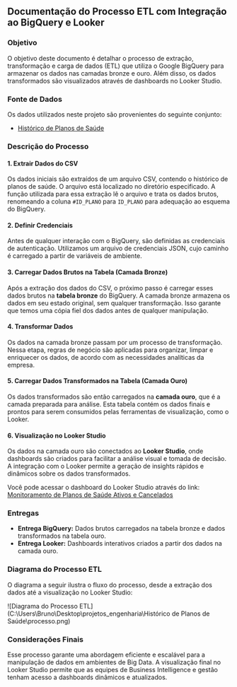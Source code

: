 ## Documentação do Processo ETL com Integração ao BigQuery e Looker

### Objetivo
O objetivo deste documento é detalhar o processo de extração, transformação e carga de dados (ETL) que utiliza o Google BigQuery para armazenar os dados nas camadas bronze e ouro. Além disso, os dados transformados são visualizados através de dashboards no Looker Studio.

### Fonte de Dados
Os dados utilizados neste projeto são provenientes do seguinte conjunto:
- [Histórico de Planos de Saúde](https://dados.gov.br/dados/conjuntos-dados/historico-de-planos-de-saude)

### Descrição do Processo

#### 1. Extrair Dados do CSV
Os dados iniciais são extraídos de um arquivo CSV, contendo o histórico de planos de saúde. O arquivo está localizado no diretório especificado. A função utilizada para essa extração lê o arquivo e trata os dados brutos, renomeando a coluna `#ID_PLANO` para `ID_PLANO` para adequação ao esquema do BigQuery.

#### 2. Definir Credenciais
Antes de qualquer interação com o BigQuery, são definidas as credenciais de autenticação. Utilizamos um arquivo de credenciais JSON, cujo caminho é carregado a partir de variáveis de ambiente.

#### 3. Carregar Dados Brutos na Tabela (Camada Bronze)
Após a extração dos dados do CSV, o próximo passo é carregar esses dados brutos na **tabela bronze** do BigQuery. A camada bronze armazena os dados em seu estado original, sem qualquer transformação. Isso garante que temos uma cópia fiel dos dados antes de qualquer manipulação.

#### 4. Transformar Dados
Os dados na camada bronze passam por um processo de transformação. Nessa etapa, regras de negócio são aplicadas para organizar, limpar e enriquecer os dados, de acordo com as necessidades analíticas da empresa.

#### 5. Carregar Dados Transformados na Tabela (Camada Ouro)
Os dados transformados são então carregados na **camada ouro**, que é a camada preparada para análise. Esta tabela contém os dados finais e prontos para serem consumidos pelas ferramentas de visualização, como o Looker.

#### 6. Visualização no Looker Studio
Os dados na camada ouro são conectados ao **Looker Studio**, onde dashboards são criados para facilitar a análise visual e tomada de decisão. A integração com o Looker permite a geração de insights rápidos e dinâmicos sobre os dados transformados.

Você pode acessar o dashboard do Looker Studio através do link:
[Monitoramento de Planos de Saúde Ativos e Cancelados
](https://lookerstudio.google.com/u/1/reporting/3803c230-4673-46ab-87b4-427befd47fa1/page/ci7GE)

### Entregas
- **Entrega BigQuery:** Dados brutos carregados na tabela bronze e dados transformados na tabela ouro.
- **Entrega Looker:** Dashboards interativos criados a partir dos dados na camada ouro.

### Diagrama do Processo ETL
O diagrama a seguir ilustra o fluxo do processo, desde a extração dos dados até a visualização no Looker Studio:

![Diagrama do Processo ETL](C:\Users\Bruno\Desktop\projetos_engenharia\Histórico de Planos de Saúde\processo.png)

### Considerações Finais
Esse processo garante uma abordagem eficiente e escalável para a manipulação de dados em ambientes de Big Data. A visualização final no Looker Studio permite que as equipes de Business Intelligence e gestão tenham acesso a dashboards dinâmicos e atualizados.
